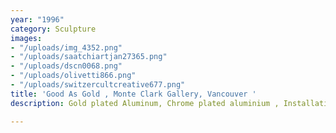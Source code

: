 ```yaml
---
year: "1996"
category: Sculpture
images:
- "/uploads/img_4352.png"
- "/uploads/saatchiartjan27365.png"
- "/uploads/dscn0068.png"
- "/uploads/olivetti866.png"
- "/uploads/switzercultcreative677.png"
title: 'Good As Gold , Monte Clark Gallery, Vancouver '
description: Gold plated Aluminum, Chrome plated aluminium , Installation view

---
```

